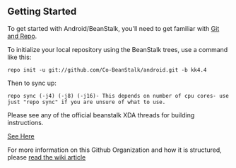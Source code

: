 Getting Started
---------------

To get started with Android/BeanStalk, you'll need to get
familiar with [Git and Repo](http://source.android.com/source/using-repo.html).

To initialize your local repository using the BeanStalk trees, use a command like this:

    repo init -u git://github.com/Co-BeanStalk/android.git -b kk4.4

Then to sync up:

    repo sync (-j4) (-j8) (-j16)- This depends on number of cpu cores- use just "repo sync" if you are unsure of what to use.

Please see any of the official beanstalk XDA threads for building instructions.

[See Here](http://forum.xda-developers.com/showpost.php?p=55015279&postcount=3)

For more information on this Github Organization and how it is structured, 
please [read the wiki article](http://wiki.cyanogenmod.org/w/Github_Organization)



